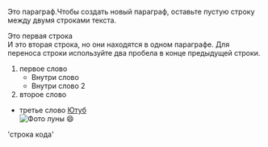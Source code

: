 Это параграф.Чтобы создать новый параграф, оставьте пустую строку между двумя строками текста.

Это первая строка  
И это вторая строка, но они находятся в одном параграфе. Для переноса строки используйте два пробела в конце предыдущей строки.

1. первое слово
    - Внутри слово
    - Внутри слово 2
2. второе слово
- третье слово
[Ютуб](https://www.youtube.com/watch?v=REiUeV3G6Zw&list=RDHigTPka_FSI&index=5)  
![Фото луны](https://ru.wikipedia.org/wiki/%D0%9B%D1%83%D0%BD%D0%B0#/media/%D0%A4%D0%B0%D0%B9%D0%BB:FullMoon2010.jpg)
:smile:

'строка кода'

